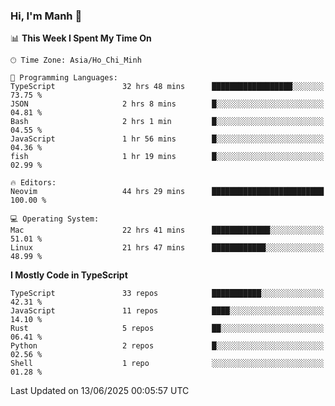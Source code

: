 ### Hi, I'm Manh 👋

<!--START_SECTION:waka-->
📊 **This Week I Spent My Time On** 

```text
🕑︎ Time Zone: Asia/Ho_Chi_Minh

💬 Programming Languages: 
TypeScript               32 hrs 48 mins      ██████████████████░░░░░░░   73.75 % 
JSON                     2 hrs 8 mins        █░░░░░░░░░░░░░░░░░░░░░░░░   04.81 % 
Bash                     2 hrs 1 min         █░░░░░░░░░░░░░░░░░░░░░░░░   04.55 % 
JavaScript               1 hr 56 mins        █░░░░░░░░░░░░░░░░░░░░░░░░   04.36 % 
fish                     1 hr 19 mins        █░░░░░░░░░░░░░░░░░░░░░░░░   02.99 % 

🔥 Editors: 
Neovim                   44 hrs 29 mins      █████████████████████████   100.00 % 

💻 Operating System: 
Mac                      22 hrs 41 mins      █████████████░░░░░░░░░░░░   51.01 % 
Linux                    21 hrs 47 mins      ████████████░░░░░░░░░░░░░   48.99 % 
```

**I Mostly Code in TypeScript** 

```text
TypeScript               33 repos            ███████████░░░░░░░░░░░░░░   42.31 % 
JavaScript               11 repos            ████░░░░░░░░░░░░░░░░░░░░░   14.10 % 
Rust                     5 repos             ██░░░░░░░░░░░░░░░░░░░░░░░   06.41 % 
Python                   2 repos             █░░░░░░░░░░░░░░░░░░░░░░░░   02.56 % 
Shell                    1 repo              ░░░░░░░░░░░░░░░░░░░░░░░░░   01.28 % 
```




 Last Updated on 13/06/2025 00:05:57 UTC
<!--END_SECTION:waka-->
